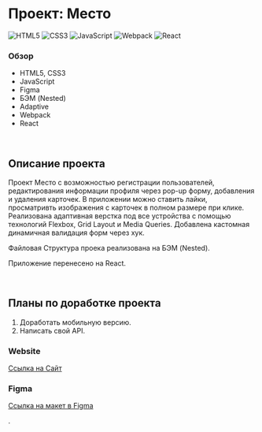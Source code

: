 # Проект: Место

![HTML5](https://img.shields.io/badge/html5-%23E34F26.svg?style=for-the-badge&logo=html5&logoColor=white)
![CSS3](https://img.shields.io/badge/css3-%231572B6.svg?style=for-the-badge&logo=css3&logoColor=white)
![JavaScript](https://img.shields.io/badge/javascript-%23323330.svg?style=for-the-badge&logo=javascript&logoColor=%23F7DF1E)
![Webpack](https://img.shields.io/badge/webpack%20-%238DD6F9.svg?&style=for-the-badge&logo=webpack&logoColor=black)
![React](https://img.shields.io/badge/React-61DAFB.svg?style=for-the-badge&logo=React&logoColor=black)

### Обзор

- HTML5, CSS3
- JavaScript
- Figma
- БЭМ (Nested)
- Adaptive
- Webpack
- React

<br>

## Описание проекта

Проект Место с возможностью регистрации пользователей, редактирования информации профиля через pop-up форму, добавления и удаления карточек. В приложении можно ставить лайки, просматривть изображения с карточек в полном размере при клике. Реализована адаптивная верстка под все устройства с помощью технологий Flexbox, Grid Layout и Media Queries. Добавлена кастомная динамичная валидация форм через хук.
<br>

Файловая Структура проека реализована на БЭМ (Nested).

Приложение перенесено на React.

<br>

## Планы по доработке проекта

1. Доработать мобильную версию.
1. Написать свой API.
   <br>

### Website

[Ссылка на Сайт](https://fildsgn.github.io/react-mesto-auth/sign-in)

### Figma

[Ссылка на макет в Figma](https://www.figma.com/file/2cn9N9jSkmxD84oJik7xL7/JavaScript.-Sprint-4?t=gmHLNEODBpb7uCtZ-0)

.
